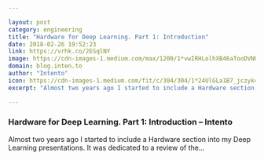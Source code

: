 ```yaml
---

layout: post
category: engineering
title: "Hardware for Deep Learning. Part 1: Introduction"
date: 2018-02-26 19:52:23
link: https://vrhk.co/2ESqlNY
image: https://cdn-images-1.medium.com/max/1200/1*vwIRHLolhXB46aTooDVNQA.jpeg
domain: blog.inten.to
author: "Intento"
icon: https://cdn-images-1.medium.com/fit/c/304/304/1*24UlGLa1B7_jczyk4unpGA.png
excerpt: "Almost two years ago I started to include a Hardware section into my Deep Learning presentations. It was dedicated to a review of the…"

---
```


### Hardware for Deep Learning. Part 1: Introduction – Intento

Almost two years ago I started to include a Hardware section into my Deep Learning presentations. It was dedicated to a review of the…